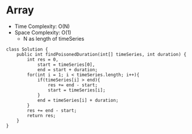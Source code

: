 # Array
* Time Complexity: O(N)
* Space Complexity: O(1)
	* N as length of timeSeries
```
class Solution {
    public int findPoisonedDuration(int[] timeSeries, int duration) {
        int res = 0,
            start = timeSeries[0],
            end = start + duration;
        for(int i = 1; i < timeSeries.length; i++){
            if(timeSeries[i] > end){
                res += end - start;
                start = timeSeries[i];
            }
            end = timeSeries[i] + duration;
        }
        res += end - start;
        return res;
    }
}
```